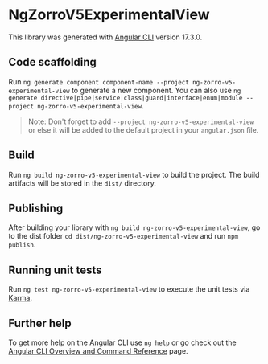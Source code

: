 # NgZorroV5ExperimentalView

This library was generated with [Angular CLI](https://github.com/angular/angular-cli) version 17.3.0.

## Code scaffolding

Run `ng generate component component-name --project ng-zorro-v5-experimental-view` to generate a new component. You can also use `ng generate directive|pipe|service|class|guard|interface|enum|module --project ng-zorro-v5-experimental-view`.

> Note: Don't forget to add `--project ng-zorro-v5-experimental-view` or else it will be added to the default project in your `angular.json` file.

## Build

Run `ng build ng-zorro-v5-experimental-view` to build the project. The build artifacts will be stored in the `dist/` directory.

## Publishing

After building your library with `ng build ng-zorro-v5-experimental-view`, go to the dist folder `cd dist/ng-zorro-v5-experimental-view` and run `npm publish`.

## Running unit tests

Run `ng test ng-zorro-v5-experimental-view` to execute the unit tests via [Karma](https://karma-runner.github.io).

## Further help

To get more help on the Angular CLI use `ng help` or go check out the [Angular CLI Overview and Command Reference](https://angular.io/cli) page.
